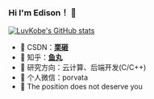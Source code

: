 ### Hi I'm Edison！ 👋
[![LuvKobe's GitHub stats](https://github-readme-stats.vercel.app/api?username=LuvKobe)](https://github.com/anuraghazra/github-readme-stats)

- 🍉 CSDN：**[栗砸](https://blog.csdn.net/top0828)**
- 🍎 知乎：**[鱼丸](https://www.zhihu.com/people/yu-wan-23-34)**
- 🍇 研究方向：云计算、后端开发(C/C++)
- 🍊 个人微信：porvata
- 🍑 The position does not deserve you

<!--
LuvKobe/LuvKobe** is a ✨ _special_ ✨ repository because its `README.md` (this file) appears on your GitHub profile.

Here are some ideas to get you started:

- 🔭 I’m currently working on ...
- 🌱 I’m currently learning ...
- 👯 I’m looking to collaborate on ...
- 🤔 I’m looking for help with ...
- 💬 Ask me about ...
- 📫 How to reach me: ...
- 😄 Pronouns: ...
- ⚡ Fun fact: ...
-->
